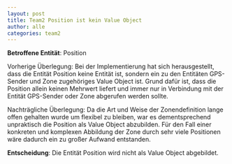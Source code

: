 ```yaml
---
layout: post
title: Team2 Position ist kein Value Object
author: alle
categories: team2
---
```


**Betroffene Entität**: Position

Vorherige Überlegung:
Bei der Implementierung hat sich herausgestellt, dass die Entität Position keine Entität ist,
sondern ein zu den Entitäten GPS-Sender und Zone zugehöriges Value Object ist.
Grund dafür ist, dass die Position allein keinen Mehrwert liefert und immer nur in Verbindung mit der Entität GPS-Sender oder Zone abgerufen werden sollte.

Nachträgliche Überlegung:
Da die Art und Weise der Zonendefinition lange offen gehalten wurde um flexibel zu bleiben, war es dementsprechend unpraktisch die Position als Value Object abzubilden. Für den Fall einer konkreten und komplexen Abbildung der Zone durch sehr viele Positionen wäre dadurch ein zu großer Aufwand entstanden.


**Entscheidung**: Die Entität Position wird nicht als Value Object abgebildet.
